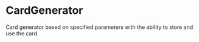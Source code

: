 # CardGenerator
 Card generator based on specified parameters with the ability to store and use the card.
